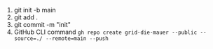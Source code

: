 1. git init -b main
2. git add .
3. git commit -m "init"
4. GitHub CLI command `gh repo create grid-die-mauer --public --source=./ --remote=main --push`
